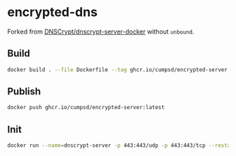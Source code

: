 # encrypted-dns

Forked from [DNSCrypt/dnscrypt-server-docker](https://github.com/DNSCrypt/dnscrypt-server-docker/blob/master/Dockerfile) without `unbound`.

## Build

```bash
docker build . --file Dockerfile --tag ghcr.io/cumpsd/encrypted-server:latest
```

## Publish

```bash
docker push ghcr.io/cumpsd/encrypted-server:latest
```

## Init

```bash
docker run --name=dnscrypt-server -p 443:443/udp -p 443:443/tcp --restart=unless-stopped encrypted-server:latest init -N core.cumps.be -E '10.0.50.50:443' -D '10.0.50.50:53'
```
